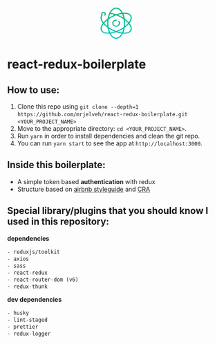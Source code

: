 <p align="center">
    <img src="https://raw.githubusercontent.com/mrjelveh/react-redux-boilerplate/eeab0610ba256d23938dbdba963b7c8b80c16953/src/assets/img/logo.svg" alt="react-redux-boilerplate logo" width="72" height="72" />
<p>

# react-redux-boilerplate

## How to use:

1.  Clone this repo using `git clone --depth=1 https://github.com/mrjelveh/react-redux-boilerplate.git <YOUR_PROJECT_NAME>`
2.  Move to the appropriate directory: `cd <YOUR_PROJECT_NAME>`.<br />
3.  Run `yarn` in order to install dependencies and clean the git repo.<br />
4.  You can run `yarn start` to see the app at `http://localhost:3000`.

## Inside this boilerplate:

- A simple token based <b>authentication</b> with redux
- Structure based on [airbnb styleguide](https://github.com/airbnb/javascript/tree/master/react) and [CRA](https://create-react-app.dev/)

## Special library/plugins that you should know I used in this repository:

**dependencies**

```
- reduxjs/toolkit
- axios
- sass
- react-redux
- react-router-dom (v6)
- redux-thunk
```

**dev dependencies**

```
- husky
- lint-staged
- prettier
- redux-logger
```
